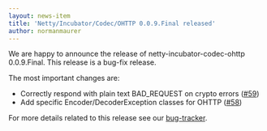 ```yaml
---
layout: news-item
title: 'Netty/Incubator/Codec/OHTTP 0.0.9.Final released'
author: normanmaurer
---
```


We are happy to announce the release of netty-incubator-codec-ohttp 0.0.9.Final. This release is a bug-fix release.

The most important changes are:

* Correctly respond with plain text BAD_REQUEST on crypto errors 
 ([#59](https://github.com/netty/netty-incubator-codec-ohttp/issues/59))
* Add specific Encoder/DecoderException classes for OHTTP
 ([#58](https://github.com/netty/netty-incubator-codec-ohttp/issues/58))

For more details related to this release see our [bug-tracker](https://github.com/netty/netty-incubator-codec-ohttp/milestone/9?closed=1). 
